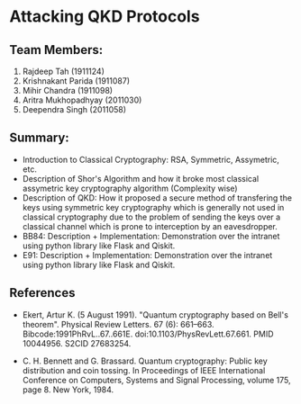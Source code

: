 # Attacking QKD Protocols

## Team Members:

1. Rajdeep Tah (1911124)	
1. Krishnakant Parida (1911087)	
1. Mihir Chandra (1911098)	
1. Aritra Mukhopadhyay (2011030)	
1. Deependra Singh (2011058)


## Summary:

- Introduction to Classical Cryptography: RSA, Symmetric, Assymetric, etc.
- Description of Shor's Algorithm and how it broke most classical assymetric key cryptography algorithm (Complexity wise)
- Description of QKD: How it proposed a secure method of transfering the keys using symmetric key cryptography which is generally not used in classical cryptography due to the problem of sending the keys over a classical channel which is prone to interception by an eavesdropper.
- BB84: Description + Implementation: Demonstration over the intranet using python library like Flask and Qiskit.
- E91: Description + Implementation: Demonstration over the intranet using python library like Flask and Qiskit.

## References 

- Ekert, Artur K. (5 August 1991). "Quantum cryptography based on Bell's theorem". Physical Review Letters. 67 (6): 661–663. Bibcode:1991PhRvL..67..661E. doi:10.1103/PhysRevLett.67.661. PMID 10044956. S2CID 27683254.

- C. H. Bennett and G. Brassard. Quantum cryptography: Public key distribution and coin tossing. In Proceedings of IEEE International Conference on Computers, Systems and Signal Processing, volume 175, page 8. New York, 1984.

